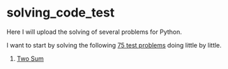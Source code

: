 # solving_code_test
Here I will upload the solving of several problems for Python.

I want to start by solving the following [75 test problems](https://leetcode.com/list/xi4ci4ig/) doing little by little. 

1. [Two Sum](https://leetcode.com/problems/two-sum/description/)

